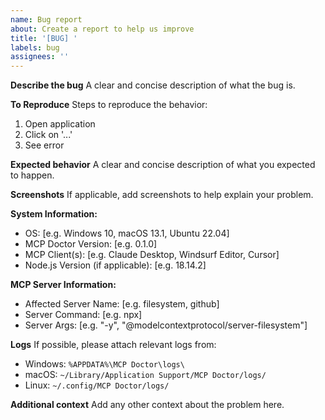 ```yaml
---
name: Bug report
about: Create a report to help us improve
title: '[BUG] '
labels: bug
assignees: ''
---
```


**Describe the bug**
A clear and concise description of what the bug is.

**To Reproduce**
Steps to reproduce the behavior:
1. Open application
2. Click on '...'
3. See error

**Expected behavior**
A clear and concise description of what you expected to happen.

**Screenshots**
If applicable, add screenshots to help explain your problem.

**System Information:**
 - OS: [e.g. Windows 10, macOS 13.1, Ubuntu 22.04]
 - MCP Doctor Version: [e.g. 0.1.0]
 - MCP Client(s): [e.g. Claude Desktop, Windsurf Editor, Cursor]
 - Node.js Version (if applicable): [e.g. 18.14.2]

**MCP Server Information:**
 - Affected Server Name: [e.g. filesystem, github]
 - Server Command: [e.g. npx]
 - Server Args: [e.g. "-y", "@modelcontextprotocol/server-filesystem"]

**Logs**
If possible, please attach relevant logs from:
- Windows: `%APPDATA%\MCP Doctor\logs\`
- macOS: `~/Library/Application Support/MCP Doctor/logs/`
- Linux: `~/.config/MCP Doctor/logs/`

**Additional context**
Add any other context about the problem here.